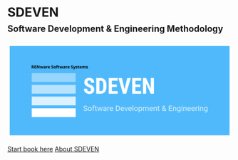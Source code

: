 

<h1>
    <b>SDEVEN</b><br>
    <b><small><small>Software Development & Engineering Methodology</small></small></b>
</h1>




![sdeven_logo](pictures/SDEVEN_logo.svg)






[Start book here](x)
[About SDEVEN](About_SDEVEN.md)





